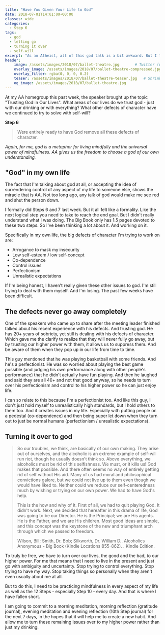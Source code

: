 ```yaml
---
title: "Have You Given Your Life to God"
date: 2018-07-01T14:01:00+00:00
classes: wide
categories:
  - Step 6
tags:
  - god
  - letting go
  - turning it over
  - self-will
excerpt: "As an Atheist, all of this god talk is a bit awkward. But I thought this was an interesting topic when it was brought up at my homegroup AA meeting last Monday."
header:
    image: /assets/images/2018/07/ballet-theatre.jpg       # Twitter (use 'overlay_image')
    overlay_image: /assets/images/2018/07/ballet-theatre-compressed.jpg  # Article header at 2048x768
    overlay_filter: rgba(0, 0, 0, 0.2)
    teaser: /assets/images/2018/07/ballet-theatre-teaser.jpg   # Shrink image to 575x216
    og_image: /assets/images/2018/07/ballet-theatre.jpg
---
```


At my AA homegroup this past week, the speaker brought up the topic "Trusting God in Our Lives". What areas of our lives do we trust god - just with our drinking or with everything? What other defects of character have we continued to try to solve with self-will?

**Step 6**
> Were entirely ready to have God remove all these defects of character.

*Again, for me, god is a metaphor for living mindfully and the universal power of mindfulness. AA gives us the freedom to choose a god of our own understanding.*

## "God" in my own life
The fact that I'm talking about god at all, or accepting the idea of surrendering control of any aspect of my life to someone else, shows the miracle that is AA. Not too long ago, any talk of god would make me see red and shut the person down.

I formally did Steps 6 and 7 last week. But it all felt like a formality. Like the next logical step you need to take to reach the end goal. But I didn't really understand what I was doing. The Big Book only has 1.5 pages devoted to these two steps. So I've been thinking a lot about it. And working on it.

Specifically in my own life, the big defects of character I'm trying to work on are:
- Arrogance to mask my insecurity
- Low self-esteem / low self-concept
- Co-dependence
- Control issues
- Perfectionism
- Unrealistic expectations

If I'm being honest, I haven't really given these other issues to god. I'm still trying to deal with them myself. And I'm losing. The past few weeks have been difficult.

## The defects never go away completely
One of the speakers who came up to share after the meeting leader finished talked about his recent experience with his defects. And trusting god. He has 20+ years of sobriety, yet still is dealing with his defects of character. Which gave me the clarify to realize that they will never fully go away, but by trusting our higher power with them, it allows us to suppress them. And be aware of them when they pop up in our life from time to time.

This guy mentioned that he was playing basketball with some friends. And he's a perfectionist. He was so worried about playing the best game possible (and judging his own performance along with other people's performance) that he didn't actually have fun playing. And then he laughed and said they are all 40+ and not that good anyway, so he needs to turn over his perfectionism and control to his higher power so he can just enjoy life.

I can so relate to this because I'm a perfectionist too. And like this guy, I don't just hold myself to unrealistically high standards, but I hold others to them too. And it creates issues in my life. Especially with putting people on a pedestal (co-dependence) and then being super let down when they turn out to just be normal humans (perfectionism / unrealistic expectations).

## Turning it over to god

> So our troubles, we think, are basically of our own making. They arise out of ourselves, and the alcoholic is an extreme example of self-will run riot, though he usually doesn't think so. Above everything, we alcoholics must be rid of this selfishness. We must, or it kills us! God makes that possible. And there often seems no way of entirely getting rid of self without His aid. Many of us had moral and philosophical convictions galore, but we could not live up to them even though we would have liked to. Neither could we reduce our self-centeredness much by wishing or trying on our own power. We had to have God's help. 
> 
> This is the how and why of it. First of all, we had to quit playing God. It didn't work. Next, we decided that hereafter in this drama of life, God was going to be our Director. He is the Principal; we are His agents. He is the Father, and we are His children. Most good ideas are simple, and this concept was the keystone of the new and triumphant arch through which we passed to freedom.
> 
> Wilson, Bill; Smith, Dr. Bob; Silkworth, Dr. William D.. Alcoholics Anonymous - Big Book (Kindle Locations 855-862).  . Kindle Edition. 

To truly be free, we have to turn over our lives, the good and the bad, to our higher power. For me that means that I need to live in the present and just go with ambiguity and uncertainty. Stop trying to control everything. Stop trying to have my way. Stop taking things so personally when they aren't even usually about me at all.

But to do this, I need to be practicing mindfulness in every aspect of my life as well as the 12 Steps - especially Step 10 - every day. And that is where I have fallen short.

I am going to commit to a morning meditation, morning reflection (gratitude journal), evening meditation and evening reflection (10th Step journal) for the next 7 days, in the hopes that it will help me to create a new habit. And allow me to turn these remaining issues over to my higher power rather than just my drinking.